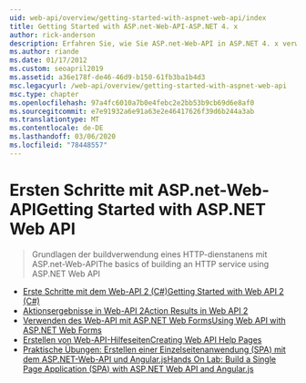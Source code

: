 ```yaml
---
uid: web-api/overview/getting-started-with-aspnet-web-api/index
title: Getting Started with ASP.net-Web-API-ASP.NET 4. x
author: rick-anderson
description: Erfahren Sie, wie Sie ASP.net-Web-API in ASP.NET 4. x verwenden, um schnell HTTP-Dienste zu erstellen, die eine breite Palette von Clients erreichen.
ms.author: riande
ms.date: 01/17/2012
ms.custom: seoapril2019
ms.assetid: a36e178f-de46-46d9-b150-61fb3ba1b4d3
msc.legacyurl: /web-api/overview/getting-started-with-aspnet-web-api
msc.type: chapter
ms.openlocfilehash: 97a4fc6010a7b0e4febc2e2bb53b9cb69d6e8af0
ms.sourcegitcommit: e7e91932a6e91a63e2e46417626f39d6b244a3ab
ms.translationtype: MT
ms.contentlocale: de-DE
ms.lasthandoff: 03/06/2020
ms.locfileid: "78448557"
---
```

# <a name="getting-started-with-aspnet-web-api"></a><span data-ttu-id="9036f-103">Ersten Schritte mit ASP.net-Web-API</span><span class="sxs-lookup"><span data-stu-id="9036f-103">Getting Started with ASP.NET Web API</span></span>

> <span data-ttu-id="9036f-104">Grundlagen der buildverwendung eines HTTP-dienstanens mit ASP.net-Web-API</span><span class="sxs-lookup"><span data-stu-id="9036f-104">The basics of building an HTTP service using ASP.NET Web API</span></span>

- [<span data-ttu-id="9036f-105">Erste Schritte mit dem Web-API 2 (C#)</span><span class="sxs-lookup"><span data-stu-id="9036f-105">Getting Started with Web API 2 (C#)</span></span>](tutorial-your-first-web-api.md)
- [<span data-ttu-id="9036f-106">Aktionsergebnisse in Web-API 2</span><span class="sxs-lookup"><span data-stu-id="9036f-106">Action Results in Web API 2</span></span>](action-results.md)
- [<span data-ttu-id="9036f-107">Verwenden des Web-API mit ASP.NET Web Forms</span><span class="sxs-lookup"><span data-stu-id="9036f-107">Using Web API with ASP.NET Web Forms</span></span>](using-web-api-with-aspnet-web-forms.md)
- [<span data-ttu-id="9036f-108">Erstellen von Web-API-Hilfeseiten</span><span class="sxs-lookup"><span data-stu-id="9036f-108">Creating Web API Help Pages</span></span>](creating-api-help-pages.md)
- [<span data-ttu-id="9036f-109">Praktische Übungen: Erstellen einer Einzelseitenanwendung (SPA) mit dem ASP.NET-Web-API und Angular.js</span><span class="sxs-lookup"><span data-stu-id="9036f-109">Hands On Lab: Build a Single Page Application (SPA) with ASP.NET Web API and Angular.js</span></span>](build-a-single-page-application-spa-with-aspnet-web-api-and-angularjs.md)
